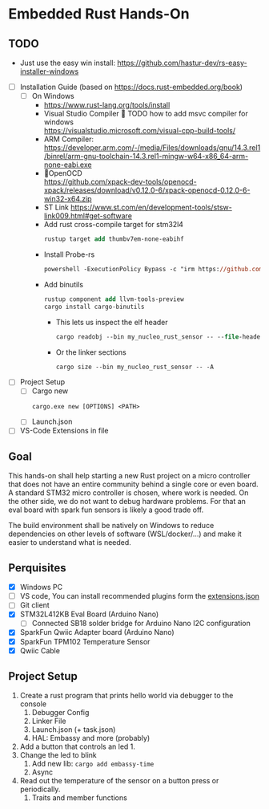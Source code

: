 # Embedded Rust Hands-On

## TODO

- Just use the easy win install: <https://github.com/hastur-dev/rs-easy-installer-windows>

- [ ] Installation Guide (based on <https://docs.rust-embedded.org/book>)
  - [ ] On Windows
    - <https://www.rust-lang.org/tools/install>
    - Visual Studio Compiler
      🛑 TODO how to add msvc compiler for windows   
      <https://visualstudio.microsoft.com/visual-cpp-build-tools/>
    - ARM Compiler:  
      <https://developer.arm.com/-/media/Files/downloads/gnu/14.3.rel1/binrel/arm-gnu-toolchain-14.3.rel1-mingw-w64-x86_64-arm-none-eabi.exe>
    - 🤔OpenOCD  
      <https://github.com/xpack-dev-tools/openocd-xpack/releases/download/v0.12.0-6/xpack-openocd-0.12.0-6-win32-x64.zip> 
    - ST Link
      <https://www.st.com/en/development-tools/stsw-link009.html#get-software>  
    - Add rust cross-compile target for stm32l4  
      ```ps
      rustup target add thumbv7em-none-eabihf
      ``` 
    - Install Probe-rs  
      ```ps
      powershell -ExecutionPolicy Bypass -c "irm https://github.com/probe-rs/probe-rs/releases/latest/download/probe-rs-tools-installer.ps1 | iex"
      ``` 
    - Add binutils
      ```ps
      rustup component add llvm-tools-preview
      cargo install cargo-binutils
      ```
        - This lets us inspect the elf header
          ```ps
          cargo readobj --bin my_nucleo_rust_sensor -- --file-headers
          ```
        - Or the linker sections
          ```ps
          cargo size --bin my_nucleo_rust_sensor -- -A
          ```
- [ ] Project Setup
  - [ ] Cargo new  
    ```ps
    cargo.exe new [OPTIONS] <PATH>
    ```
  - [ ] Launch.json
- [ ] VS-Code Extensions in file 

## Goal

This hands-on shall help starting a new Rust project on a micro controller that does not have an entire community behind a single core or even board.
A standard STM32 micro controller is chosen, where work is needed.
On the other side, we do not want to debug hardware problems.
For that an eval board with spark fun sensors is likely a good trade off.

The build environment shall be natively on Windows to reduce dependencies on other levels of software (WSL/docker/...) and make it easier to understand what is needed.

## Perquisites

- [x] Windows PC
- [ ] VS code, You can install recommended plugins form the [extensions.json](.vscode/extensions.json)
- [ ] Git client
- [x] STM32L412KB Eval Board (Arduino Nano)
  - [ ] Connected SB18 solder bridge for Arduino Nano I2C configuration
- [x] SparkFun Qwiic Adapter board (Arduino Nano)
- [x] SparkFun TPM102 Temperature Sensor
- [x] Qwiic Cable

## Project Setup

1. Create a rust program that prints hello world via debugger to the console
   1. Debugger Config
   2. Linker File
   3. Launch.json (+ task.json)
   4. HAL: Embassy and more (probably)
2. Add a button that controls an led
   1. 
3. Change the led to blink
   1. Add new lib: `cargo add embassy-time`
   2. Async
4. Read out the temperature of the sensor on a button press or periodically.
   1. Traits and member functions


